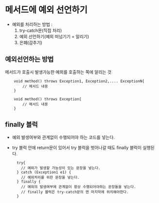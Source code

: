 # 메서드에 예외 선언하기
- 예외를 처리하는 방법 : 
  1. try-catch문(직접 처리)
  2. 예외 선언하기(예외 떠넘기기 = 알리기)
  3. 은폐(감추기)

## 예외선언하는 방법
메서드가 호출시 발생가능한 예외를 호출하는 쪽에 알리는 것
        
        void method() throws Exception1, Exception2,.... ExceptionN{
            // 메서드 내용
        }

        void method() throws Exception{
            // 메서드 내용
        }

## finally 블럭
- 예외 발생여부와 관계없이 수행되어야 하는 코드를 넣는다.
- try 블럭 안에 return문이 있어서 try 블럭을 벗어나갈 때도 finally 블럭이 실행된다.

        try{ 
          // 예외가 발생할 가능성이 있는 문장을 넣는다.
        } catch (Exception1 e1) {
          // 예외처리를 위한 문장을 넣는다.
        } finally {
          // 예외의 발생여부에 관계없이 항상 수행되어야하는 문장들을 넣는다.
          // finally 블럭은 try-catch문의 맨 마지막에 위치해야한다.
        }




        